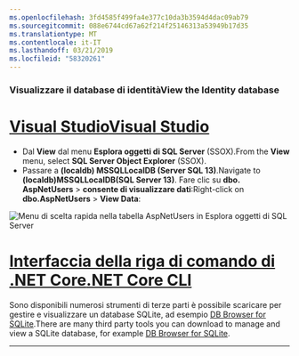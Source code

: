 ```yaml
---
ms.openlocfilehash: 3fd4585f499fa4e377c10da3b3594d4dac09ab79
ms.sourcegitcommit: 088e6744cd67a62f214f25146313a53949b17d35
ms.translationtype: MT
ms.contentlocale: it-IT
ms.lasthandoff: 03/21/2019
ms.locfileid: "58320261"
---
```

### <a name="view-the-identity-database"></a><span data-ttu-id="4cdeb-101">Visualizzare il database di identità</span><span class="sxs-lookup"><span data-stu-id="4cdeb-101">View the Identity database</span></span>

# <a name="visual-studiotabvisual-studio"></a>[<span data-ttu-id="4cdeb-102">Visual Studio</span><span class="sxs-lookup"><span data-stu-id="4cdeb-102">Visual Studio</span></span>](#tab/visual-studio) 

* <span data-ttu-id="4cdeb-103">Dal **View** dal menu **Esplora oggetti di SQL Server** (SSOX).</span><span class="sxs-lookup"><span data-stu-id="4cdeb-103">From the **View** menu, select **SQL Server Object Explorer** (SSOX).</span></span>
* <span data-ttu-id="4cdeb-104">Passare a **(localdb) MSSQLLocalDB (Server SQL 13)**.</span><span class="sxs-lookup"><span data-stu-id="4cdeb-104">Navigate to **(localdb)MSSQLLocalDB(SQL Server 13)**.</span></span> <span data-ttu-id="4cdeb-105">Fare clic su **dbo. AspNetUsers** > **consente di visualizzare dati**:</span><span class="sxs-lookup"><span data-stu-id="4cdeb-105">Right-click on **dbo.AspNetUsers** > **View Data**:</span></span>

![Menu di scelta rapida nella tabella AspNetUsers in Esplora oggetti di SQL Server](~/security/authentication/accconfirm/_static/ssox.png)

# <a name="net-core-clitabnetcore-cli"></a>[<span data-ttu-id="4cdeb-107">Interfaccia della riga di comando di .NET Core</span><span class="sxs-lookup"><span data-stu-id="4cdeb-107">.NET Core CLI</span></span>](#tab/netcore-cli)

<span data-ttu-id="4cdeb-108">Sono disponibili numerosi strumenti di terze parti è possibile scaricare per gestire e visualizzare un database SQLite, ad esempio [DB Browser for SQLite](http://sqlitebrowser.org/).</span><span class="sxs-lookup"><span data-stu-id="4cdeb-108">There are many third party tools you can download to manage and view a SQLite database, for example [DB Browser for SQLite](http://sqlitebrowser.org/).</span></span>

---
